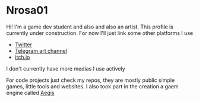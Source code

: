 # Nrosa01

Hi! I'm a game dev student and also and also an artist. This profile is currently under construction. For now I'll just link some other platforms I use

- [Twitter](https://twitter.com/rionisguild)
- [Telegram art channel](https://t.me/rionisguild)
- [itch.io](https://rioni.itch.io/)

I don't currently have more medias I use actively

For code projects just check my repos, they are mostly public simple games, little tools and websites. 
I also took part in the creation a gaem engine called [Aegis](https://github.com/Proyecto3Grupo02/Aegis/tree/main)

